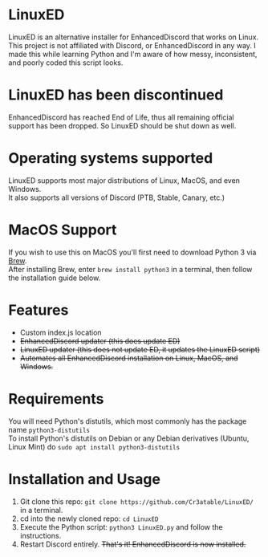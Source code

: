 # LinuxED
LinuxED is an alternative installer for EnhancedDiscord that works on Linux. This project is not affiliated with Discord, or EnhancedDiscord in any way. I made this while learning Python and I'm aware of how messy, inconsistent, and poorly coded this script looks.

# LinuxED has been discontinued
EnhancedDiscord has reached End of Life, thus all remaining official support has been dropped. So LinuxED should be shut down as well.

# Operating systems supported
LinuxED supports most major distributions of Linux, MacOS, and even Windows.  
It also supports all versions of Discord (PTB, Stable, Canary, etc.)  

# MacOS Support
If you wish to use this on MacOS you'll first need to download Python 3 via [Brew](https://brew.sh).  
After installing Brew, enter `brew install python3` in a terminal, then follow the installation guide below.
# Features
- Custom index.js location
- ~~EnhancedDiscord updater (this does update ED)~~
- ~~LinuxED updater (this does not update ED, it updates the LinuxED script)~~
- ~~Automates all EnhancedDiscord installation on Linux, MacOS, and Windows.~~
# Requirements
You will need Python's distutils, which most commonly has the package name `python3-distutils`  
To install Python's distutils on Debian or any Debian derivatives (Ubuntu, Linux Mint) do `sudo apt install python3-distutils`

# Installation and Usage
1. Git clone this repo: `git clone https://github.com/Cr3atable/LinuxED/` in a terminal.
2. cd into the newly cloned repo: `cd LinuxED`
3. Execute the Python script: `python3 LinuxED.py` and follow the instructions.
4. Restart Discord entirely.
~~That's it! EnhancedDiscord is now installed.~~
